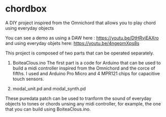 # chordbox
A DIY project inspired from the Omnichord that allows you to play chord using everyday objects

You can see a demo as using a DAW here : https://youtu.be/DtHRvjEAXro
and using everyday objets here: https://youtu.be/4ngepmXps8s

This project is composed of two parts that can be operated separately.

1. BoiteaClous.ino
The first part is a code for Arduino that can be used to build a midi controller inspired from the Omnichord and the corce of fifths.
I used and Arduino Pro Micro and 4 MPR121 chips for capacitive touch sensors.

2. modal_unit.pd and modal_synth.pd

These puredata patch can be used to tranform the sound of everyday objects to tones or chords unsing any midi controller, for example, the one that you can build using BoiteaClous.ino.
